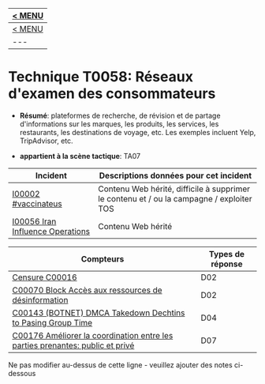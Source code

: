 |[< MENU](../README.md)|
|---|
|[< MENU](../../README.md)|
|---|
# Technique T0058: Réseaux d'examen des consommateurs

* **Résumé**: plateformes de recherche, de révision et de partage d'informations sur les marques, les produits, les services, les restaurants, les destinations de voyage, etc. Les exemples incluent Yelp, TripAdvisor, etc.

* **appartient à la scène tactique**: TA07


|Incident |Descriptions données pour cet incident |
|-------- |-------------------- |
|[I00002 #vaccinateus](../generated_pages/incidents/I00002.md) |Contenu Web hérité, difficile à supprimer le contenu et / ou la campagne / exploiter TOS |
|[I00056 Iran Influence Operations](../generated_pages/incidents/I00056.md) |Contenu Web hérité |



|Compteurs |Types de réponse |
|-------- |-------------- |
|[Censure C00016](../generated_pages/counters/C00016.md) |D02 |
|[C00070 Block Accès aux ressources de désinformation](../generated_pages/counters/C00070.md) |D02 |
|[C00143 (BOTNET) DMCA Takedown Dechtins to Pasing Group Time](../generated_pages/counters/C00143.md) |D04 ||[C00153 Prenez une action préemptive contre l'infrastructure des acteurs](../generated_pages/counters/C00153.md) |D03 |
|[C00176 Améliorer la coordination entre les parties prenantes: public et privé](../generated_pages/counters/C00176.md) |D07 |


Ne pas modifier au-dessus de cette ligne - veuillez ajouter des notes ci-dessous